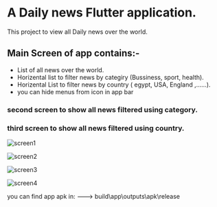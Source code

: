 # A Daily news Flutter application.

This project to view all Daily news over the world.


## Main Screen of app contains:-

* List of all news over the world.
* Horizental list to filter news by categiry (Bussiness, sport, health).
* Horizental List to filter news by country ( egypt, USA, England ,......).
* you can hide menus from icon in app bar 


### second screen to show all news filtered using category.
### third screen to show all news filtered using country.

![screen1](https://user-images.githubusercontent.com/65861519/174480359-0d46688f-c1f7-4ffa-92e6-75e8851392c6.PNG)

![screen2](https://user-images.githubusercontent.com/65861519/174480361-c177c067-05cd-41d5-a329-4ef0cdff937d.PNG)

![screen3](https://user-images.githubusercontent.com/65861519/174480362-4b9edd85-9261-470b-9c35-c63956944aa5.PNG)

![screen4](https://user-images.githubusercontent.com/65861519/174480365-c015bc27-9952-444f-8188-c84985f2fbff.PNG)

you can find app apk in:  ---> build\app\outputs\apk\release
